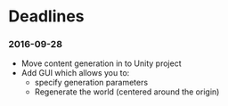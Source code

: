 # Deadlines
### 2016-09-28
+ Move content generation in to Unity project
+ Add GUI which allows you to:
  * specify generation parameters
  * Regenerate the world (centered around the origin)
